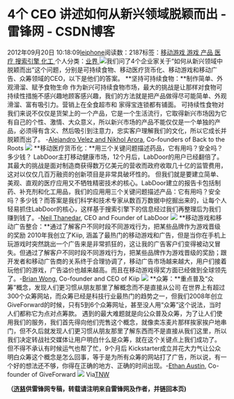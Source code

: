 
# 4个 CEO 讲述如何从新兴领域脱颖而出 - 雷锋网 - CSDN博客


2012年09月20日 10:18:09[leiphone](https://me.csdn.net/leiphone)阅读数：2187标签：[移动游戏																](https://so.csdn.net/so/search/s.do?q=移动游戏&t=blog)[游戏																](https://so.csdn.net/so/search/s.do?q=游戏&t=blog)[产品																](https://so.csdn.net/so/search/s.do?q=产品&t=blog)[医疗																](https://so.csdn.net/so/search/s.do?q=医疗&t=blog)[搜索引擎																](https://so.csdn.net/so/search/s.do?q=搜索引擎&t=blog)[化工																](https://so.csdn.net/so/search/s.do?q=化工&t=blog)[
							](https://so.csdn.net/so/search/s.do?q=搜索引擎&t=blog)[
																					](https://so.csdn.net/so/search/s.do?q=医疗&t=blog)个人分类：[业界																](https://blog.csdn.net/leiphone/article/category/873390)
[
																								](https://so.csdn.net/so/search/s.do?q=医疗&t=blog)
[
				](https://so.csdn.net/so/search/s.do?q=产品&t=blog)
[
			](https://so.csdn.net/so/search/s.do?q=产品&t=blog)
[
		](https://so.csdn.net/so/search/s.do?q=游戏&t=blog)
[
	](https://so.csdn.net/so/search/s.do?q=移动游戏&t=blog)
![](http://www.leiphone.com/wp-content/uploads/2012/09/ceo-150x150.jpg)我们问了4个企业家关于“如何从新兴领域中脱颖而出”这个问题，分别是可持续食物、移动医疗货币化、移动游戏和移动广告、众筹领域的CEO，以下是他们的答案。
**坚持可持续食物：**制作简单、外观滑溜、赋予食物生命
作为新兴可持续食物市场，最大的挑战是让那样对食物可持续性措施不感兴趣地顾客感兴趣，我们的方法就是把产品做得尽可能简单、外观滑溜、富有吸引力。营销上在全食超市和
家得宝连锁都有铺面。
可持续性食物对我们来说不仅仅是货架上的一个产品，它是一个生活流行，它取得新兴市场因为它有自己的个性、激情、大众意义，所以新兴市场的产品不能仅仅是一个单独的产品，必须得有含义、然后吸引到注意力，忠实客户理解我们的文化，所以它成长并脱颖而出了。
-[Alejandro
 Velez and Nikhol Arora](http://www.twitter.com/bttrventures), Co-founders of Back to the Roots
![](http://www.leiphone.com/wp-content/uploads/2012/09/Nick-Arora.jpg)
**移动医疗货币化：**用三个关键问题描述药品，它有用吗？安全吗？多少钱？
LabDoor主打移动健康市场，12个月后，LabDoor的用户已经翻倍了。其最大的挑战是面对制造商获得数万亿美元的营收而政府收取几十亿的监管费用，这对以仅仅几百万融资的创新项目是非常具破坏性的。
但我们就是要建立简单、美观、直观的医疗应用又不牺牲精密技术的核心。LabDoor建立的报告卡包括制药、补充剂和化工用品，我们的应用用三个关键问题描述产品：它有用吗？安全吗？多少钱？而答案是我们科学和技术专家从数百万数据中挖掘出来的，让每个人轻易抓住LabDoor的核心，这样基于搜索引擎下的信息经过我们再整理后为我们赚到钱了。-[Neil
 Thanedar](http://twitter.com/neilthanedar), CEO and Founder of LabDoor
![](http://www.leiphone.com/wp-content/uploads/2012/09/Neil-Thanedar.jpg)
**移动游戏和移动广告整合：**通过了解客户不同时段不同游戏行为，把某些品牌作为游戏晋级的奖励
2010年我创立了Kiip, 涵盖了最热门的移动游戏和广告，但是当你在手机上玩游戏时突然跳出一个广告来是非常抓狂的，这让我的广告客户们变得被动又冒失。但通过了解客户不同时段不同游戏行为，把某些品牌作为游戏晋级的奖励；跟开发者和移动广告商的关系终于合理协调了，移动广告市场越来越大，用户们接着玩他们的游戏，广告溢价也越来越高。而且在移动游戏得奖方面已经做到全球领先了。-[Brian
 Wong](http://twitter.com/brian_wong), Co-founder and CEO of Kiip
![](http://www.leiphone.com/wp-content/uploads/2012/09/Brian-Wong.jpg)
**众筹：**重点普及“众筹”概念，发现人们更习惯从朋友那里了解概念而不是直接从公司
在世界上有超过300个众筹网站，而众筹已经是科技行业最热门的趋势之一，但我们2008年创立GiveForward的时候，只有5到6个众筹网址，甚至没人用“众筹”这个说法，当时人们都称它为点对点筹款。
遇到的最大难题就是向公众普及众筹，为了让人们使用我们的服务，我们首先得向他们兜售这个概念，就像卖冻麦片那样挨家挨户地串门，但不久后就发现人们更习惯从朋友那里了解东西而不是直接从我们这里，所以我们决定转战社交媒体让用户明白什么是众筹，就在这个关键点上我们成功了。
但不得不承认有时候运气也帮了忙，9个月后 Kickstarter成立并花大力气让公众明白众筹这个概念是怎么回事，等于是为所有众筹的网站打了广告，所以说，有一个好的想法还不够，你得在正确的地方、正确的时间出现。-[Ethan
 Austin](https://twitter.com/ethanaustin), Co-founder of GiveForward
![](http://www.leiphone.com/wp-content/uploads/2012/09/Ethan-Austin.jpg)
Via[TNW](http://thenextweb.com/entrepreneur/2012/09/02/entrepreneurs-share-excel-emerging-markets/)

**（****[济慈](http://www.leiphone.com/author/emerson)****供****雷锋网****专稿，转载请注明来自雷锋网及作者，并链回本页)**


